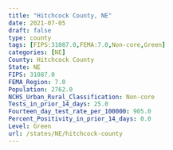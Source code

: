 ```yaml
---
title: "Hitchcock County, NE"
date: 2021-07-05
draft: false
type: county
tags: [FIPS:31087.0,FEMA:7.0,Non-core,Green]
categories: [NE]
County: Hitchcock County
State: NE
FIPS: 31087.0
FEMA_Region: 7.0
Population: 2762.0
NCHS_Urban_Rural_Classification: Non-core
Tests_in_prior_14_days: 25.0
Fourteen_day_test_rate_per_100000: 905.0
Percent_Positivity_in_prior_14_days: 0.0
Level: Green
url: /states/NE/hitchcock-county
---
```



